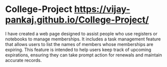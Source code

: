 # College-Project https://vijay-pankaj.github.io/College-Project/
I have created a web page designed to assist people who use registers or notebooks to manage memberships. 
It includes a task management feature that allows users to list the names of members whose memberships are expiring. 
This feature is intended to help users keep track of upcoming expirations, ensuring they can take prompt action for renewals and maintain accurate records.
